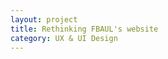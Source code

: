 ```yaml
---
layout: project
title: Rethinking FBAUL's website
category: UX & UI Design
---
```



<!--por texto, processo e imagens com descrição-->